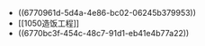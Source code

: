 - ((6770961d-5d4a-4e86-bc02-06245b379953))
- [[1050造饭工程]]
- ((6770bc3f-454c-48c7-91d1-eb41e4b77a22))